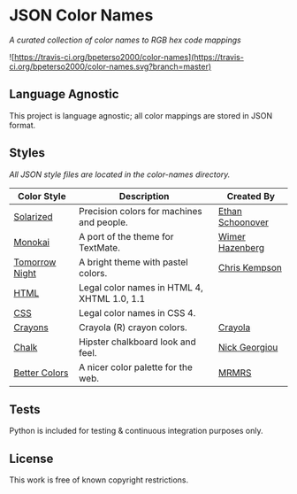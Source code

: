 JSON Color Names
================

_A curated collection of color names to RGB hex code mappings_

![https://travis-ci.org/bpeterso2000/color-names](https://travis-ci.org/bpeterso2000/color-names.svg?branch=master)


Language Agnostic
-----------------
This project is language agnostic; all color mappings are stored in
JSON format.

Styles
------
*All JSON style files are located in the color-names directory.*

| Color Style                              | Description                              | Created By                               |
| ---------------------------------------- | ---------------------------------------- | ---------------------------------------- |
| [Solarized](http://ethanschoonover.com/solarized) | Precision colors for machines and people. | [Ethan Schoonover](http://ethanschoonover.com/) |
| [Monokai](https://github.com/tomasr/molokai) | A port of the theme for TextMate.        | [Wimer Hazenberg](https://www.monokai.nl/) |
| [Tomorrow Night](https://github.com/chriskempson/tomorrow-theme) | A bright theme with pastel colors.       | [Chris Kempson](https://github.com/chriskempson) |
| [HTML](https://www.webstandards.org/learn/reference/charts/color_names/) | Legal color names in HTML 4, XHTML 1.0, 1.1 |                                          |
| [CSS](https://draft)                     | Legal color names in CSS 4.              |                                          |
| [Crayons](http://www.crayola.com/explore-colors) | Crayola (R) crayon colors.               | [Crayola](http://www.crayola.com/)       |
| [Chalk](https://designpieces.com/2014/02/chalkboard-look-and-feel/) | Hipster chalkboard look and feel.        | [Nick Georgiou](https://designpieces.com/author/nick/) |
| [Better Colors](http://clrs.cc/)         | A nicer color palette for the web.       | [MRMRS](http://mrmrs.cc/)                |


Tests
-----
Python is included for testing & continuous integration purposes only.

License
-------
This work is free of known copyright restrictions.

